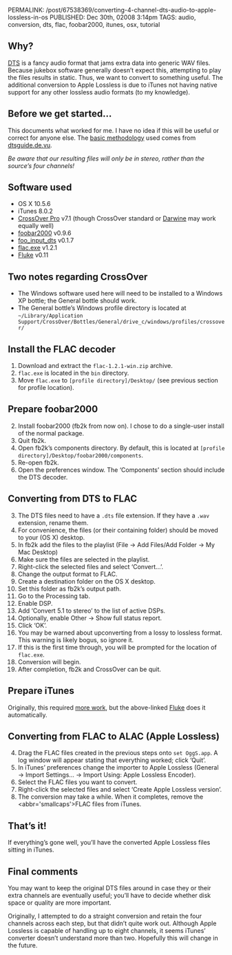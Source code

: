 PERMALINK: /post/67538369/converting-4-channel-dts-audio-to-apple-lossless-in-os
PUBLISHED: Dec 30th, 02008 3:14pm
TAGS: audio, conversion, dts, flac, foobar2000, itunes, osx, tutorial

## Why?

[<abbr class='smallcaps'>DTS</abbr>][dts] is a fancy audio format that jams
extra data into generic <abbr class='smallcaps'>WAV</abbr> files. Because
jukebox software generally doesn’t expect this, attempting to play the files
results in static. Thus, we want to convert to something useful. The additional
conversion to Apple Lossless is due to iTunes not having native support for any
other lossless audio formats (to my knowledge).

 [dts]: http://en.wikipedia.org/wiki/DTS_(sound_system) "Wikipedia article for DTS"

## Before we get started…

This documents what worked for me. I have no idea if this will be useful or
correct for anyone else. The [basic methodology][bm] used comes from
[dtsguide.de.vu][ddv].

<em>Be aware that our resulting files will only be in stereo, rather than the
source’s four channels!</em>

 [bm]: http://www.schudy.de/dts/dts2all-e.htm
 [ddv]: http://dtsguide.de.vu

## Software used

* <abbr class='smallcaps'>OS Ⅹ</abbr> 10.5.6
* iTunes 8.0.2
* [CrossOver Pro][cop] v7.1 (though CrossOver standard or [Darwine][dw] may
work equally well)
* [foobar2000][fb2] v0.9.6
* [foo_input_dts][fid] v0.1.7
* [flac.exe][fexe] v1.2.1
* [Fluke][fluke] v0.11

 [cop]: http://www.codeweavers.com/products/cxmac/
 [dw]: http://www.kronenberg.org/darwine/
 [fb2]: http://www.foobar2000.org/?page=Download
 [fexe]: http://sourceforge.net/project/showfiles.php?group_id=13478&package_id=12675
 [fid]: http://www.softpedia.com/progDownload/foo-dtsSTAR-Download-107229.html
 [fluke]: http://cubicfruit.com/fluke/

## Two notes regarding CrossOver

* The Windows software used here will need to be installed to a Windows
<abbr class='smallcaps'>XP</abbr> bottle; the General bottle should work.
* The General bottle’s Windows profile directory is located at
`~/Library/Application Support/CrossOver/Bottles/General/drive_c/windows/profiles/crossover/`

## Install the <abbr class='smallcaps'>FLAC</abbr> decoder

1. Download and extract the `flac-1.2.1-win.zip` archive.
1. `flac.exe` is located in the `bin` directory.
1. Move `flac.exe` to `[profile directory]/Desktop/` (see previous section for
profile location).

## Prepare foobar2000

2. Install foobar2000 (<abbr>fb2k</abbr> from now on). I chose to do a
single-user install of the normal package.
2. Quit <abbr>fb2k</abbr>.
2. Open <abbr>fb2k</abbr>’s components directory. By default, this is located
at `[profile directory]/Desktop/foobar2000/components`.
2. Re-open <abbr>fb2k</abbr>.
2. Open the preferences window. The ‘Components’ section should include the
<abbr class='smallcaps'>DTS</abbr> decoder.

## Converting from <abbr class='smallcaps'>DTS</abbr> to <abbr class='smallcaps'>FLAC</abbr>

3. The <abbr class='smallcaps'>DTS</abbr> files need to have a `.dts` file
extension. If they have a `.wav` extension, rename them.
3. For convenience, the files (or their containing folder) should be moved to
your (<abbr class='smallcaps'>OS Ⅹ</abbr>) desktop.
3. In <abbr>fb2k</abbr> add the files to the playlist (File → Add Files/Add
Folder → My Mac Desktop)
3. Make sure the files are selected in the playlist.
3. Right-click the selected files and select ‘Convert…’.
3. Change the output format to <abbr class='smallcaps'>FLAC</abbr>.
3. Create a destination folder on the <abbr class='smallcaps'>OS Ⅹ</abbr> desktop.
3. Set this folder as <abbr>fb2k</abbr>’s output path.
3. Go to the Processing tab.
3. Enable <abbr class='smallcaps'>DSP</abbr>.
3. Add ‘Convert 5.1 to stereo’ to the list of active <abbr class='smallcaps'>DSP</abbr>s.
3. Optionally, enable Other → Show full status report.
3. Click ‘OK’.
3. You may be warned about upconverting from a lossy to lossless format. This
warning is likely bogus, so ignore it.
3. If this is the first time through, you will be prompted for the location of
`flac.exe`.
3. Conversion will begin.
3. After completion, <abbr>fb2k</abbr> and CrossOver can be quit.

## Prepare iTunes

Originally, this required [more work][flacman], but the above-linked [Fluke][fluke] does it automatically.

 [flacman]: http://earpick.wordpress.com/2007/06/11/how-to-play-flac-in-itunes-on-mac/
 [fluke]: http://cubicfruit.com/fluke/

## Converting from <abbr class='smallcaps'>FLAC</abbr> to <abbr class='smallcaps'>ALAC</abbr> (Apple Lossless)

4. Drag the <abbr class='smallcaps'>FLAC</abbr> files created in the previous
steps onto `set OggS.app`. A log window will appear stating that everything
worked; click ‘Quit’.
4. In iTunes’ preferences change the importer to Apple Lossless (General → Import
Settings… → Import Using: Apple Lossless Encoder).
4. Select the <abbr class='smallcaps'>FLAC</abbr> files you want to convert.
4. Right-click the selected files and select ‘Create Apple Lossless version’.
4. The conversion may take a while. When it completes, remove the
<abbr='smallcaps'>FLAC</abbr> files from iTunes.

## That’s it!

If everything’s gone well, you’ll have the converted Apple Lossless files
sitting in iTunes.

## Final comments

You may want to keep the original <abbr class='smallcaps'>DTS</abbr> files
around in case they or their extra channels are eventually useful; you’ll have
to decide whether disk space or quality are more important.

Originally, I attempted to do a straight conversion and retain the four
channels across each step, but that didn’t quite work out. Although Apple
Lossless is capable of handling up to eight channels, it seems iTunes’
converter doesn’t understand more than two. Hopefully this will change in the
future.
